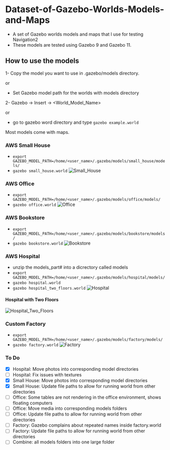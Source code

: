 # Dataset-of-Gazebo-Worlds-Models-and-Maps
- A set of Gazebo worlds models and maps that I use for testing Navigation2
- These models are tested using Gazebo 9 and Gazebo 11.

## How to use the models
1- Copy the model you want to use in .gazebo/models directory.

or

- Set Gazebo model path for the worlds with models directory

2- Gazebo -> Insert -> <World_Model_Name>

or

- go to gazebo word directory and type `gazebo example.world`

Most models come with maps.

### AWS Small House
 - `export GAZEBO_MODEL_PATH=/home/<user_name>/.gazebo/models/small_house/models/`
 - `gazebo small_house.world`
 ![Small_House](https://github.com/mlherd/gazebo_worlds_models_for_testing_navigation/blob/master/worlds/small_house/small_house.jpg?raw=true)

### AWS Office
 - `export GAZEBO_MODEL_PATH=/home/<user_name>/.gazebo/models/office/models/`
 - `gazebo office.world`
 ![Office](https://github.com/mlherd/gazebo_worlds_models_for_testing_navigation/blob/master/worlds/office/office.jpg?raw=true)
 
### AWS Bookstore
 - `export GAZEBO_MODEL_PATH=/home/<user_name>/.gazebo/models/bookstore/models/`
 - `gazebo bookstore.world`
 ![Bookstore](https://github.com/mlherd/gazebo_worlds_models_for_testing_navigation/blob/master/worlds/bookstore/bookstore.jpg?raw=true)

### AWS Hospital
 - unzip the models_part# into a dicrectory called models
 - `export GAZEBO_MODEL_PATH=/home/<user_name>/.gazebo/models/hospital/models/`
 - `gazebo hospital.world`
 - `gazebo hospital_two_floors.world`
 ![Hospital](https://github.com/mlherd/gazebo_worlds_models_maps_for_testing_navigation/blob/master/worlds/hospital/hospital.png?raw=true)
 
 #### Hospital with Two Floors
 
 ![Hospital_Two_Floors](https://github.com/mlherd/gazebo_worlds_models_maps_for_testing_navigation/blob/master/worlds/hospital/two_floor.png?raw=true)

### Custom Factory
 - `export GAZEBO_MODEL_PATH=/home/<user_name>/.gazebo/models/factory/models/`
 - `gazebo factory.world`
 ![Factory](https://github.com/mlherd/gazebo_worlds_models_maps_for_testing_navigation/blob/master/worlds/factory/factory.jpg?raw=true)

### To Do
 - [x] Hospital: Move photos into corresponding model directories
 - [ ] Hospital: Fix issues with textures 
 - [x] Small House: Move photos into corresponding model directories
 - [x] Small House: Update file paths to allow for running world from other directories 
 - [ ] Office: Some tables are not rendering in the office environment, shows floating computers
 - [ ] Office: Move media into corresponding models folders 
 - [ ] Office: Update file paths to allow for running world from other directories 
 - [ ] Factory: Gazebo complains about repeated names inside factory.world
 - [ ] Factory: Update file paths to allow for running world from other directories 
 - [ ] Combine: all models folders into one large folder 
